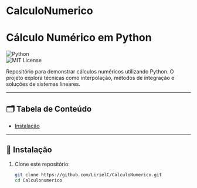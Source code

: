 # CalculoNumerico


# Cálculo Numérico em Python  
![Python](https://img.shields.io/badge/Made%20with-Python-blue)  
![MIT License](https://img.shields.io/badge/license-MIT-green)  

Repositório para demonstrar cálculos numéricos utilizando Python. O projeto explora técnicas como interpolação, métodos de integração e soluções de sistemas lineares.  

---

## 🗂 Tabela de Conteúdo  
- [Instalação](#instalação)  

---

## 🚀 Instalação  

1. Clone este repositório:  
   ```bash
   git clone https://github.com/LirielC/CalculoNumerico.git
   cd Calculonumerico
